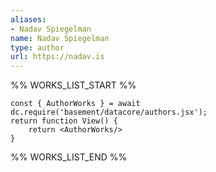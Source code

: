 ```yaml
---
aliases:
- Nadav Spiegelman
name: Nadav Spiegelman
type: author
url: https://nadav.is
---
```



%% WORKS_LIST_START %%

```datacorejsx
const { AuthorWorks } = await dc.require('basement/datacore/authors.jsx');
return function View() {
    return <AuthorWorks/>
}
```
%% WORKS_LIST_END %%